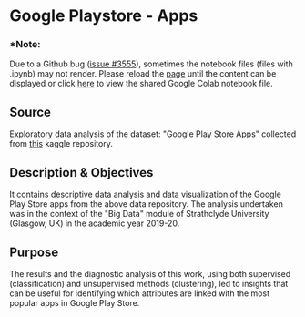 # Google Playstore - Apps

### *Note:
Due to a Github bug ([issue #3555](https://github.com/jupyter/notebook/issues/3555)), sometimes the notebook files (files with .ipynb) may not render. Please reload the [page](https://github.com/dimi-fn/Google-Play-Store-Apps/blob/master/Google_playstore.ipynb) until the content can be displayed or click [here](https://colab.research.google.com/drive/1tiYZSi_zsFKvyb7JfS9bMpGWC00i5ZKr) to view the shared Google Colab notebook file.

## Source
Exploratory data analysis of the dataset: "Google Play Store Apps" collected from [this](https://www.kaggle.com/gauthamp10/google-playstore-apps) kaggle repository.

## Description & Objectives
It contains descriptive data analysis and data visualization of the Google Play Store apps from the above data repository. The analysis undertaken was in the context of the "Big Data" module of Strathclyde University (Glasgow, UK) in the academic year 2019-20.

## Purpose
The results and the diagnostic analysis of this work, using both supervised (classification) and unsupervised methods (clustering), led to insights that can be useful for identifying which attributes are linked with the most popular apps in Google Play Store.
